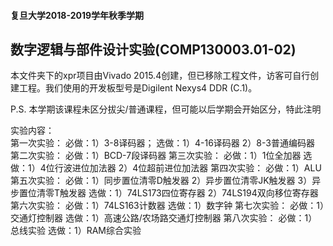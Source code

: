 #### 复旦大学2018-2019学年秋季学期

## 数字逻辑与部件设计实验(COMP130003.01-02)

本文件夹下的xpr项目由Vivado 2015.4创建，但已移除工程文件，访客可自行创建工程。我们使用的开发板型号是Digilent Nexys4 DDR (C.1)。

P.S. 本学期该课程未区分拔尖/普通课程，但可能以后学期会开始区分，特此注明

实验内容：    
第一次实验： 
必做：1）3-8译码器；
选做：1）4-16译码器  2）8-3普通编码器
第二次实验： 
必做：1）BCD-7段译码器
第三次实验：
必做：1）1位全加器
选做：1）4位行波进位加法器  2）4位超前进位加法器
第四次实验：
必做：1）ALU
第五次实验：
必做：1）同步置位清零D触发器 2）异步置位清零JK触发器 3）异步置位清零T触发器
选做：1）74LS173四位寄存器 2）74LS194双向移位寄存器
第六次实验：
必做：1）74LS163计数器
选做：1）数字钟
第七次实验：
必做：1）交通灯控制器
选做：1）高速公路/农场路交通灯控制器
第八次实验：
必做：1）总线实验
选做：1）RAM综合实验
